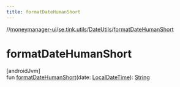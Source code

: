 ```yaml
---
title: formatDateHumanShort
---
```

//[moneymanager-ui](../../../index.html)/[se.tink.utils](../index.html)/[DateUtils](index.html)/[formatDateHumanShort](format-date-human-short.html)



# formatDateHumanShort



[androidJvm]\
fun [formatDateHumanShort](format-date-human-short.html)(date: [LocalDateTime](https://developer.android.com/reference/kotlin/java/time/LocalDateTime.html)): [String](https://kotlinlang.org/api/latest/jvm/stdlib/kotlin/-string/index.html)




